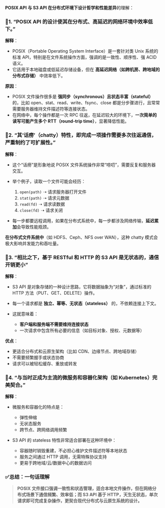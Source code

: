 **POSIX API 与 S3 API 在分布式环境下设计哲学和性能差异**的理解：
### 🔹1. **“POSIX API 的设计使其在分布式、高延迟的网络环境中效率低下。”**

**解释**：

- POSIX（Portable Operating System Interface）是一套针对类 Unix 系统的标准 API，特别是在文件系统操作方面，强调的是一致性、顺序性、强 ACID 语义。
- 它适用于本地磁盘或低延迟存储设备，但在 **高延迟网络（如跨机房、跨地域的分布式存储）** 中效率低下。

**原因**：

- POSIX 文件操作很多是 **强同步（synchronous）且状态丰富（stateful）** 的，比如 open、stat、read、write、fsync、close 都是分步骤进行，且常常需要服务器维持文件描述符等连接状态。
- 在网络中，每个操作都是一次 RPC 往返，在延迟较大的环境下，**一次简单的读写可能产生多个 RTT（round-trip time）**，显著降低性能。

### 🔹2. **“其‘话痨’（chatty）特性，即完成一项操作需要多次往返通信，严重制约了可扩展性。”**

**解释**：

- 这个“话痨”是形象地说 POSIX 文件系统操作非常“唠叨”，需要反复和服务器交互。
    
- 举个例子，读取一个文件可能会经历：
	1. `open(path)` ➝ 请求服务器打开文件
	2. `stat(path)` ➝ 请求元数据
	3. `read(fd)` ➝ 请求读数据
	4. `close(fd)` ➝ 请求关闭

- 每一步都要远程调用，如果在分布式系统中，每一步都涉及网络传输，**延迟累加**会导致性能瓶颈。

**在分布式文件系统中**（如 HDFS、Ceph、NFS over WAN），这种 chatty 模式会极大影响并发能力和吞吐量。

### 🔹3. **“相比之下，基于 RESTful 和 HTTP 的 S3 API 是无状态的，通信开销更小”**

**解释**：

- S3 API 是对象存储的一种设计思路，它将数据抽象为“对象”，通过标准的 HTTP 方法（PUT、GET、DELETE）操作。
    
- 每一个请求都是 **独立、幂等、无状态（stateless）** 的，不依赖连接上下文。
    
- 这就意味着：
    
    - **客户端和服务端不需要维持连接状态**
    - 一次请求中包含所有必要的信息（如目标对象、授权、元数据等）

**优点**：

- 更适合分布式和云原生架构（比如 CDN、边缘节点、跨地域存储）
- 不需要频繁握手或状态协商
- 请求可以被轻松缓存、重放或转发

### 🔹4. **“与当时正成为主流的微服务和容器化架构（如 Kubernetes）完美契合。”**

**解释**：

- 微服务和容器化的特点是：
    
    - 弹性伸缩
    - 无状态服务
    - 跨节点、跨网络调用频繁
        
- S3 API 的 stateless 特性非常适合部署在这种环境中：
    
    - 容器随时销毁重建，不必担心维护文件描述符等本地状态
    - 服务之间通过 HTTP 调用，无需特殊协议支持
    - 更易于跨地域/云/数据中心的数据访问

### ✅总结：一句话理解

> **POSIX 文件接口强调一致性和状态管理，适合本地文件操作，但在网络分布式场景下通信频繁、效率低；而 S3 API 基于 HTTP，天生无状态，单次请求即可完成复杂操作，更契合现代分布式与云原生系统的设计。**